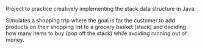 Project to practice creatively implementing the stack data structure in Java. 

Simulates a shopping trip where the goal is for the customer to add products on their shopping list to a grocery basket (stack) and deciding how many items to buy (pop off the stack) while avoiding running out of money.

